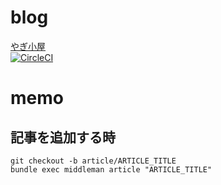 # blog
[やぎ小屋](http://blog.yagi2.com)  
[![CircleCI](https://circleci.com/gh/yagi2/blog.svg?style=svg)](https://circleci.com/gh/yagi2/blog)

# memo
## 記事を追加する時
`git checkout -b article/ARTICLE_TITLE`  
`bundle exec middleman article "ARTICLE_TITLE"`